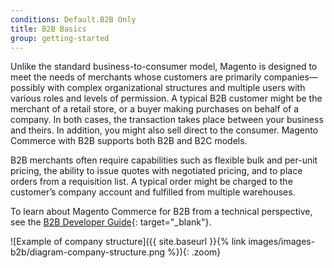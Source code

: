 ```yaml
---
conditions: Default.B2B Only
title: B2B Basics
group: getting-started
---
```


Unlike the standard business-to-consumer model, Magento is designed to meet the needs of merchants whose customers are primarily companies—possibly with complex organizational structures and multiple users with various roles and levels of permission. A typical B2B customer might be the merchant of a retail store, or a buyer making purchases on behalf of a company. In both cases, the transaction takes place between your business and theirs. In addition, you might also sell direct to the consumer. Magento Commerce with B2B supports both B2B and B2C models.

B2B merchants often require capabilities such as flexible bulk and per-unit pricing, the ability to issue quotes with negotiated pricing, and to place orders from a requisition list. A typical order might be charged to the customer’s company account and fulfilled from multiple warehouses.

To learn about Magento Commerce for B2B from a technical perspective, see the [B2B Developer Guide][1]{: target="_blank"}.

![Example of company structure]({{ site.baseurl }}{% link images/images-b2b/diagram-company-structure.png %}){: .zoom}

[1]: http://devdocs.magento.com/guides/v2.3/b2b/bk-b2b.html
